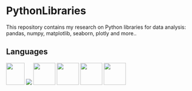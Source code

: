 # PythonLibraries
This repository contains my research on Python libraries for data analysis: pandas, numpy, matplotlib, seaborn, plotly and more..

## Languages

<a href="https://jupyter.org/" target="_blank"> <img src="https://upload.wikimedia.org/wikipedia/commons/thumb/3/38/Jupyter_logo.svg/1200px-Jupyter_logo.svg.png" width="50px" height="60px"/></a>
<a href="https://www.python.org" target="_blank"> <img src="https://img.icons8.com/color/48/000000/python.png"/></a>
<a href="https://numpy.org/" target="_blank"> <img src="https://miro.medium.com/v2/resize:fit:1001/1*vPezx00A1u0WAfS8e8wBXQ.png" width="60px" height="60px"/></a>
<a href="https://pandas.pydata.org/" target="_blank"> <img src="![pngaaa com-1947296](https://github.com/adiredri/PythonLibraries/assets/142739269/f0fc267d-2db5-423a-bbce-db2bdba1938d)" width="60px" height="60px"/></a>
<a href="https://matplotlib.org/" target="_blank"> <img src="https://upload.wikimedia.org/wikipedia/commons/thumb/8/84/Matplotlib_icon.svg/2048px-Matplotlib_icon.svg.png" width="60px" height="60px"/></a>
<a href="https://seaborn.pydata.org/tutorial.html" target="_blank"> <img src="https://user-images.githubusercontent.com/315810/92161415-9e357100-edfe-11ea-917d-f9e33fd60741.png" width="60px" height="60px"/></a>
